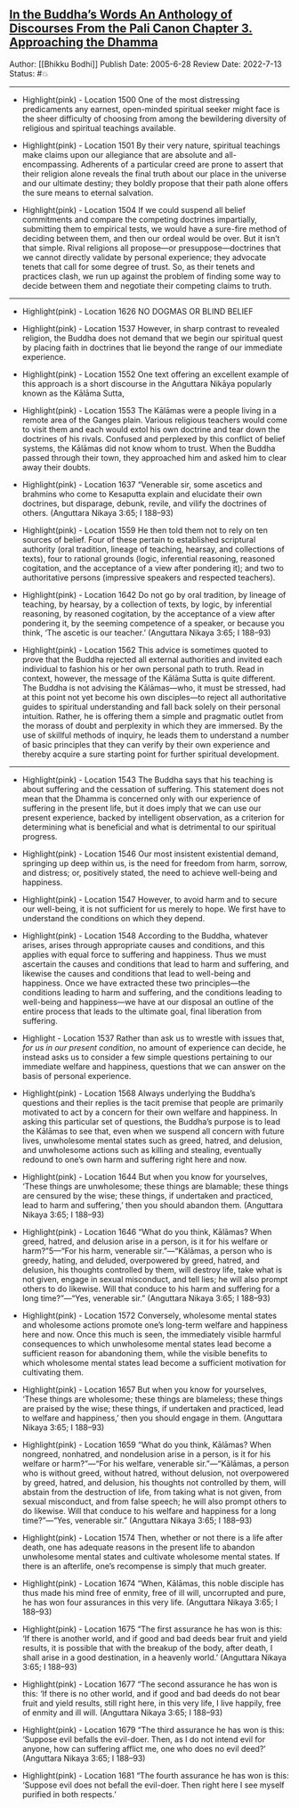 ## [In the Buddha’s Words An Anthology of Discourses From the Pali Canon Chapter 3. Approaching the Dhamma](https://www.amazon.com/gp/aw/d/B003XF1LIO/ref=tmm_kin_swatch_0?ie=UTF8&qid=1650578812&sr=8-1)



Author: [[Bhikku Bodhi]]
Publish Date: 2005-6-28
Review Date: 2022-7-13
Status: #💥 

___

- Highlight(pink) - Location 1500 
One of the most distressing predicaments any earnest, open-minded spiritual seeker might face is the sheer difficulty of choosing from among the bewildering diversity of religious and spiritual teachings available.

- Highlight(pink) - Location 1501
By their very nature, spiritual teachings make claims upon our allegiance that are absolute and all-encompassing. Adherents of a particular creed are prone to assert that their religion alone reveals the final truth about our place in the universe and our ultimate destiny; they boldly propose that their path alone offers the sure means to eternal salvation.

- Highlight(pink) - Location 1504
If we could suspend all belief commitments and compare the competing doctrines impartially, submitting them to empirical tests, we would have a sure-fire method of deciding between them, and then our ordeal would be over. But it isn’t that simple. Rival religions all propose—or presuppose—doctrines that we cannot directly validate by personal experience; they advocate tenets that call for some degree of trust. So, as their tenets and practices clash, we run up against the problem of finding some way to decide between them and negotiate their competing claims to truth.

___

- Highlight(pink) - Location 1626 
NO DOGMAS OR BLIND BELIEF

- Highlight(pink) - Location 1537
However, in sharp contrast to revealed religion, the Buddha does not demand that we begin our spiritual quest by placing faith in doctrines that lie beyond the range of our immediate experience. 

- Highlight(pink) - Location 1552
One text offering an excellent example of this approach is a short discourse in the Aṅguttara Nikāya popularly known as the Kālāma Sutta,

- Highlight(pink) - Location 1553
The Kālāmas were a people living in a remote area of the Ganges plain. Various religious teachers would come to visit them and each would extol his own doctrine and tear down the doctrines of his rivals. Confused and perplexed by this conflict of belief systems, the Kālāmas did not know whom to trust. When the Buddha passed through their town, they approached him and asked him to clear away their doubts.

- Highlight(pink) - Location 1637
“Venerable sir, some ascetics and brahmins who come to Kesaputta explain and elucidate their own doctrines, but disparage, debunk, revile, and vilify the doctrines of others.
(Anguttara Nikaya 3:65; I 188–93)

- Highlight(pink) - Location 1559
He then told them not to rely on ten sources of belief. Four of these pertain to established scriptural authority (oral tradition, lineage of teaching, hearsay, and collections of texts), four to rational grounds (logic, inferential reasoning, reasoned cogitation, and the acceptance of a view after pondering it); and two to authoritative persons (impressive speakers and respected teachers).

- Highlight(pink) - Location 1642
Do not go by oral tradition, by lineage of teaching, by hearsay, by a collection of texts, by logic, by inferential reasoning, by reasoned cogitation, by the acceptance of a view after pondering it, by the seeming competence of a speaker, or because you think, ‘The ascetic is our teacher.’
(Anguttara Nikaya 3:65; I 188–93)

- Highlight(pink) - Location 1562
This advice is sometimes quoted to prove that the Buddha rejected all external authorities and invited each individual to fashion his or her own personal path to truth. Read in context, however, the message of the Kālāma Sutta is quite different. The Buddha is not advising the Kālāmas—who, it must be stressed, had at this point not yet become his own disciples—to reject all authoritative guides to spiritual understanding and fall back solely on their personal intuition. Rather, he is offering them a simple and pragmatic outlet from the morass of doubt and perplexity in which they are immersed. By the use of skillful methods of inquiry, he leads them to understand a number of basic principles that they can verify by their own experience and thereby acquire a sure starting point for further spiritual development.

___

- Highlight(pink) - Location 1543
The Buddha says that his teaching is about suffering and the cessation of suffering. This statement does not mean that the Dhamma is concerned only with our experience of suffering in the present life, but it does imply that we can use our present experience, backed by intelligent observation, as a criterion for determining what is beneficial and what is detrimental to our spiritual progress.

- Highlight(pink) - Location 1546
Our most insistent existential demand, springing up deep within us, is the need for freedom from harm, sorrow, and distress; or, positively stated, the need to achieve well-being and happiness.

- Highlight(pink) - Location 1547
However, to avoid harm and to secure our well-being, it is not sufficient for us merely to hope. We first have to understand the conditions on which they depend.

- Highlight(pink) - Location 1548
According to the Buddha, whatever arises, arises through appropriate causes and conditions, and this applies with equal force to suffering and happiness. Thus we must ascertain the causes and conditions that lead to harm and suffering, and likewise the causes and conditions that lead to well-being and happiness. Once we have extracted these two principles—the conditions leading to harm and suffering, and the conditions leading to well-being and happiness—we have at our disposal an outline of the entire process that leads to the ultimate goal, final liberation from suffering.

- Highlight - Location 1537
Rather than ask us to wrestle with issues that, _for us in our present condition_, no amount of experience can decide, he instead asks us to consider a few simple questions pertaining to our immediate welfare and happiness, questions that we can answer on the basis of personal experience.

- Highlight(pink) - Location 1568
Always underlying the Buddha’s questions and their replies is the tacit premise that people are primarily motivated to act by a concern for their own welfare and happiness. In asking this particular set of questions, the Buddha’s purpose is to lead the Kālāmas to see that, even when we suspend all concern with future lives, unwholesome mental states such as greed, hatred, and delusion, and unwholesome actions such as killing and stealing, eventually redound to one’s own harm and suffering right here and now.

- Highlight(pink) - Location 1644
But when you know for yourselves, ‘These things are unwholesome; these things are blamable; these things are censured by the wise; these things, if undertaken and practiced, lead to harm and suffering,’ then you should abandon them.
(Anguttara Nikaya 3:65; I 188–93)

- Highlight(pink) - Location 1646
“What do you think, Kālāmas? When greed, hatred, and delusion arise in a person, is it for his welfare or harm?”5—“For his harm, venerable sir.”—“Kālāmas, a person who is greedy, hating, and deluded, overpowered by greed, hatred, and delusion, his thoughts controlled by them, will destroy life, take what is not given, engage in sexual misconduct, and tell lies; he will also prompt others to do likewise. Will that conduce to his harm and suffering for a long time?”—“Yes, venerable sir.”
(Anguttara Nikaya 3:65; I 188–93)

- Highlight(pink) - Location 1572
Conversely, wholesome mental states and wholesome actions promote one’s long-term welfare and happiness here and now. Once this much is seen, the immediately visible harmful consequences to which unwholesome mental states lead become a sufficient reason for abandoning them, while the visible benefits to which wholesome mental states lead become a sufficient motivation for cultivating them.

- Highlight(pink) - Location 1657
But when you know for yourselves, ‘These things are wholesome; these things are blameless; these things are praised by the wise; these things, if undertaken and practiced, lead to welfare and happiness,’ then you should engage in them.
(Anguttara Nikaya 3:65; I 188–93)

- Highlight(pink) - Location 1659
“What do you think, Kālāmas? When nongreed, nonhatred, and nondelusion arise in a person, is it for his welfare or harm?”—“For his welfare, venerable sir.”—“Kālāmas, a person who is without greed, without hatred, without delusion, not overpowered by greed, hatred, and delusion, his thoughts not controlled by them, will abstain from the destruction of life, from taking what is not given, from sexual misconduct, and from false speech; he will also prompt others to do likewise. Will that conduce to his welfare and happiness for a long time?”—“Yes, venerable sir.”
(Anguttara Nikaya 3:65; I 188–93)

- Highlight(pink) - Location 1574
Then, whether or not there is a life after death, one has adequate reasons in the present life to abandon unwholesome mental states and cultivate wholesome mental states. If there is an afterlife, one’s recompense is simply that much greater.

- Highlight(pink) - Location 1674
“When, Kālāmas, this noble disciple has thus made his mind free of enmity, free of ill will, uncorrupted and pure, he has won four assurances in this very life.
(Anguttara Nikaya 3:65; I 188–93)

- Highlight(pink) - Location 1675
“The first assurance he has won is this: ‘If there is another world, and if good and bad deeds bear fruit and yield results, it is possible that with the breakup of the body, after death, I shall arise in a good destination, in a heavenly world.’
(Anguttara Nikaya 3:65; I 188–93)

- Highlight(pink) - Location 1677
“The second assurance he has won is this: ‘If there is no other world, and if good and bad deeds do not bear fruit and yield results, still right here, in this very life, I live happily, free of enmity and ill will.
(Anguttara Nikaya 3:65; I 188–93)

- Highlight(pink) - Location 1679
“The third assurance he has won is this: ‘Suppose evil befalls the evil-doer. Then, as I do not intend evil for anyone, how can suffering afflict me, one who does no evil deed?’
(Anguttara Nikaya 3:65; I 188–93)

- Highlight(pink) - Location 1681
“The fourth assurance he has won is this: ‘Suppose evil does not befall the evil-doer. Then right here I see myself purified in both respects.’

